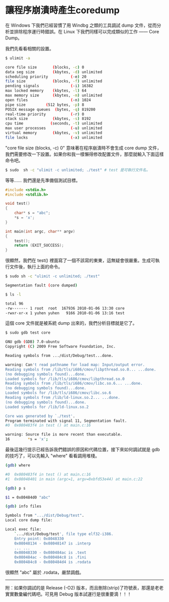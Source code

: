# 讓程序崩潰時產生coredump


在 Windows 下我們已經習慣了用 Windbg 之類的工具調試 dump 文件，從而分析並排除程序運行時錯誤。在 Linux 下我們同樣可以完成類似的工作 —— Core Dump。


我們先看看相關的設置。

```sh
$ ulimit -a

core file size       (blocks, -c) 0
data seg size        (kbytes, -d) unlimited
scheduling priority          (-e) 20
file size            (blocks, -f) unlimited
pending signals              (-i) 16382
max locked memory    (kbytes, -l) 64
max memory size      (kbytes, -m) unlimited
open files                   (-n) 1024
pipe size         (512 bytes, -p) 8
POSIX message queues  (bytes, -q) 819200
real-time priority           (-r) 0
stack size           (kbytes, -s) 8192
cpu time            (seconds, -t) unlimited
max user processes           (-u) unlimited
virtual memory       (kbytes, -v) unlimited
file locks                   (-x) unlimited
```

"core file size  (blocks, -c) 0" 意味著在程序崩潰時不會生成 core dump 文件，我們需要修改一下設置。如果你和我一樣懶得修改配置文件，那麼就輸入下面這樣命令吧。

```sh
$ sudo  sh -c "ulimit -c unlimited; ./test" # test 是可執行文件名。
```

等等…… 我們還是先準備個測試目標。

```c
#include <stdio.h>
#include <stdlib.h>

void test()
{
    char* s = "abc";
    *s = 'x';
}

int main(int argc, char** argv)
{
    test();
    return (EXIT_SUCCESS);
}
```

很顯然，我們在 test() 裡面寫了一個不該寫的東東，這無疑會很嚴重。生成可執行文件後，執行上面的命令。

```sh
$ sudo sh -c "ulimit -c unlimited; ./test"

Segmentation fault (core dumped)
```

```sh
$ ls -l

total 96
-rw------- 1 root  root  167936 2010-01-06 13:30 core
-rwxr-xr-x 1 yuhen yuhen   9166 2010-01-06 13:16 test
```

這個 core 文件就是被系統 dump 出來的，我們分析目標就是它了。

```sh
$ sudo gdb test core

GNU gdb (GDB) 7.0-ubuntu
Copyright (C) 2009 Free Software Foundation, Inc.

Reading symbols from .../dist/Debug/test...done.

warning: Can't read pathname for load map: Input/output error.
Reading symbols from /lib/tls/i686/cmov/libpthread.so.0... ...done.
(no debugging symbols found)...done.
Loaded symbols for /lib/tls/i686/cmov/libpthread.so.0
Reading symbols from /lib/tls/i686/cmov/libc.so.6... ...done.
(no debugging symbols found)...done.
Loaded symbols for /lib/tls/i686/cmov/libc.so.6
Reading symbols from /lib/ld-linux.so.2... ...done.
(no debugging symbols found)...done.
Loaded symbols for /lib/ld-linux.so.2

Core was generated by `./test'.
Program terminated with signal 11, Segmentation fault.
#0  0x080483f4 in test () at main.c:16

warning: Source file is more recent than executable.
16        *s = 'x';
```
最後這幾行提示已經告訴我們錯誤的原因和代碼位置，接下來如何調試就是 gdb 的技巧了，可以先輸入 "where" 看看調用堆棧。


```sh
(gdb) where

#0  0x080483f4 in test () at main.c:16
#1  0x08048401 in main (argc=1, argv=0xbfd53e44) at main.c:22
```

```sh
(gdb) p s

$1 = 0x80484d0 "abc"
```

```sh
(gdb) info files

Symbols from ".../dist/Debug/test".
Local core dump file:

Local exec file:
    `.../dist/Debug/test', file type elf32-i386.
    Entry point: 0x8048330
    0x08048134 - 0x08048147 is .interp
    ... ...
    0x08048330 - 0x080484ac is .text
    0x080484ac - 0x080484c8 is .fini
    0x080484c8 - 0x080484d4 is .rodata
```

很顯然 "abc" 屬於 .rodata，嚴禁調戲。

----------------

附：如果你調試的是 Release (-O2) 版本，而且刪除(strip)了符號表，那還是老老實實數彙編代碼吧。可見用 Debug 版本試運行是很重要滴！！！